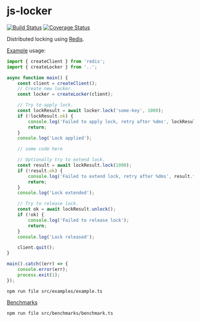 # js-locker

[![Build Status](https://travis-ci.com/da440dil/js-locker.svg?branch=master)](https://travis-ci.com/da440dil/js-locker)
[![Coverage Status](https://coveralls.io/repos/github/da440dil/js-locker/badge.svg?branch=master)](https://coveralls.io/github/da440dil/js-locker?branch=master)

Distributed locking using [Redis](https://redis.io/).

[Example](./src/examples/example.ts) usage:

```typescript
import { createClient } from 'redis';
import { createLocker } from '..';

async function main() {
	const client = createClient();
	// Create new locker.
	const locker = createLocker(client);

	// Try to apply lock.
	const lockResult = await locker.lock('some-key', 1000);
	if (!lockResult.ok) {
		console.log('Failed to apply lock, retry after %dms', lockResult.ttl);
		return;
	}
	console.log('Lock applied');

	// some code here

	// Optionally try to extend lock.
	const result = await lockResult.lock(1000);
	if (!result.ok) {
		console.log('Failed to extend lock, retry after %dms', result.ttl);
		return;
	}
	console.log('Lock extended');

	// Try to release lock.
	const ok = await lockResult.unlock();
	if (!ok) {
		console.log('Failed to release lock');
		return;
	}
	console.log('Lock released');

	client.quit();
}

main().catch((err) => {
	console.error(err);
	process.exit(1);
});
```

```
npm run file src/examples/example.ts
```

[Benchmarks](./src/benchmarks)
```
npm run file src/benchmarks/benchmark.ts
```
